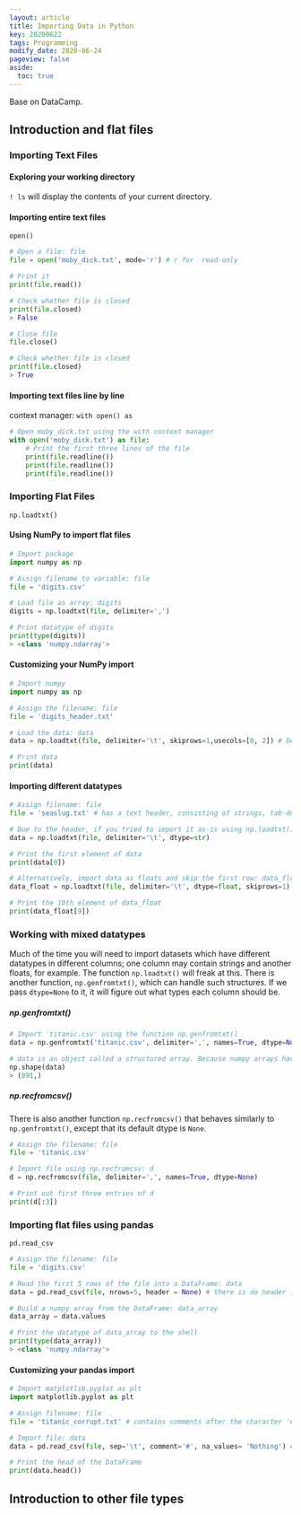 ```yaml
---
layout: article
title: Importing Data in Python
key: 20200622
tags: Programming
modify_date: 2020-06-24
pageview: false
aside:
  toc: true
---
```



Base on DataCamp.

<!--more-->

## Introduction and flat files

### Importing Text Files

#### Exploring your working directory

`! ls` will display the contents of your current directory.

#### Importing entire text files

`open()`

```py
# Open a file: file
file = open('moby_dick.txt', mode='r') # r for  read-only

# Print it
print(file.read())

# Check whether file is closed
print(file.closed)
> False

# Close file
file.close()

# Check whether file is closed
print(file.closed)
> True
```

#### Importing text files line by line

context manager: `with open() as `

```py
# Open moby_dick.txt using the with context manager 
with open('moby_dick.txt') as file:
    # Print the first three lines of the file
    print(file.readline())
    print(file.readline())
    print(file.readline())
```

### Importing Flat Files

`np.loadtxt()`

#### Using NumPy to import flat files

```py
# Import package
import numpy as np

# Assign filename to variable: file
file = 'digits.csv'

# Load file as array: digits
digits = np.loadtxt(file, delimiter=',')

# Print datatype of digits
print(type(digits))
> <class 'numpy.ndarray'>
```

#### Customizing your NumPy import

```py
# Import numpy
import numpy as np

# Assign the filename: file
file = 'digits_header.txt'

# Load the data: data
data = np.loadtxt(file, delimiter='\t', skiprows=1,usecols=[0, 2]) # Delimiter is tab-delimited. Skip the first row and you only want to import the first and third columns.

# Print data
print(data)
```

#### Importing different datatypes

```py
# Assign filename: file
file = 'seaslug.txt' # has a text header, consisting of strings, tab-delimited.

# Due to the header, if you tried to import it as-is using np.loadtxt(), Python would throw you a ValueError and tell you that it could not convert string to float. There are two ways to deal with this: firstly, you can set the data type argument dtype equal to str (for string).
data = np.loadtxt(file, delimiter='\t', dtype=str)

# Print the first element of data
print(data[0])

# Alternatively, import data as floats and skip the first row: data_float
data_float = np.loadtxt(file, delimiter='\t', dtype=float, skiprows=1)

# Print the 10th element of data_float
print(data_float[9])
```

### Working with mixed datatypes

Much of the time you will need to import datasets which have different datatypes in different columns; one column may contain strings and another floats, for example. The function `np.loadtxt()` will freak at this. There is another function, `np.genfromtxt()`, which can handle such structures. If we pass `dtype=None` to it, it will figure out what types each column should be.

##### np.genfromtxt()

```py
# Import 'titanic.csv' using the function np.genfromtxt()
data = np.genfromtxt('titanic.csv', delimiter=',', names=True, dtype=None) # the first argument is the filename, the second specifies the delimiter , and the third argument names tells us there is a header

# data is an object called a structured array. Because numpy arrays have to contain elements that are all the same type, the structured array solves this by being a 1D array, where each element of the array is a row of the flat file imported. 
np.shape(data)
> (891,)
```

##### np.recfromcsv()

There is also another function `np.recfromcsv()` that behaves similarly to `np.genfromtxt()`, except that its default dtype is `None`.

```py
# Assign the filename: file
file = 'titanic.csv'

# Import file using np.recfromcsv: d
d = np.recfromcsv(file, delimiter=',', names=True, dtype=None)

# Print out first three entries of d
print(d[:3])
```

### Importing flat files using pandas

`pd.read_csv`

```py
# Assign the filename: file
file = 'digits.csv'

# Read the first 5 rows of the file into a DataFrame: data
data = pd.read_csv(file, nrows=5, header = None) # there is no header in this file

# Build a numpy array from the DataFrame: data_array
data_array = data.values

# Print the datatype of data_array to the shell
print(type(data_array))
> <class 'numpy.ndarray'>
```

#### Customizing your pandas import

```py
# Import matplotlib.pyplot as plt
import matplotlib.pyplot as plt

# Assign filename: file
file = 'titanic_corrupt.txt' # contains comments after the character '#', tab-delimited.

# Import file: data
data = pd.read_csv(file, sep='\t', comment='#', na_values= 'Nothing') # comment takes characters that comments occur after in the file, which in this case is '#'. na_values takes a list of strings to recognize as NA/NaN, in this case the string 'Nothing'

# Print the head of the DataFrame
print(data.head())
```

## Introduction to other file types

